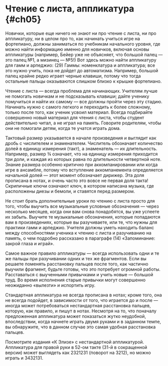# Чтение с листа, аппликатура {#ch05}

Новички, которые еще ничего не знают ни про чтение с листа, ни про аппликатуру, ни в целом про то, как начинать учиться игре на фортепиано, должны заниматься по учебникам начального уровня, где можно найти информацию именно для новичков, включая основы аппликатуры (например, Бейер уже не объясняет, что большой палец — это палец №1, а мизинец — №5!) Вот здесь можно найти аппликатуру для гамм и арпеджио: (29) Гаммы: номенклатура и аппликатура; все это нужно учить, пока не дойдет до автоматизма. Например, большой палец крайне редко играет черные клавиши, потому что тогда остальные пальцы оказываются слишком близко к крышке фортепиано.

Чтение с листа — всегда проблема для начинающих. Учителям лучше не помогать новичкам и не подсказывать клавиши; дайте ученику помучиться и найти их самому — все должны пройти через эту стадию. Начинать нужно с самого легкого и переходить к более сложному, только после того, как ученик усвоил материал. Всегда подбирайте совершенно новый материал для чтения с листа, чтобы студент действительно читал, а не играл на память. Говорите родителям, чтобы они не помогали детям, когда те учатся играть дома.

Тактовый размер указывается в начале произведения и выглядит как дробь с числителем и знаменателем. Числитель обозначает количество долей в единицу измерения (такт), а знаменатель — их длительность. Например, размер ¾ означает, что на единицу измерения приходится три доли, и каждая из которых равна по длительности четвертной ноте. Знание размера особенно критично при аккомпанировании или когда игре в ансамбле, потому что вступление аккомпанемента определяется начальной долей — этот момент обозначает дирижер. Эта доля прописана в нотах, и очень часто это вовсе не первая доля такта! Скрипичные ключи означают ключ, в котором написана музыка, где расположены диезы и бемоли, и ставятся перед размером.

Не стоит брать дополнительные уроки по чтению с листа просто для того, чтобы выучить все музыкальные условные обозначения — через несколько месяцев, когда они вам снова понадобятся, вы уже успеете их забыть. Выучите те музыкальные обозначения, которые попадаются вам в произведениях, которые вы разучиваете, или те, что нужны для практики гамм и арпеджио. Учителя должны уметь находить баланс между способностями ученика к чтению с листа и разучиванию на память, о чем подробно рассказано в параграфе (14) «Запоминание: закрой глаза и играй».

Самое важное правило аппликатуры — всегда использовать одни и те же пальцы при разучивании одних и тех же фрагментов. Если вы решаете поменять расстановку пальцев после того, как частично выучили фрагмент, будьте готовы, что это потребует огромной работы. Расставаться с выученными привычками и учить новые — большой труд. Во время исполнения старые привычки могут совершенно неожиданно «вылезти» и испортить игру.

Стандартная аппликатура не всегда прописана в нотах; кроме того, она не всегда подойдет, в зависимости от того, что играется до и после — иногда может потребоваться нестандартная расстановка пальцев, которую, как правило, и пишут в нотах. Несмотря на то, что поначалу предложенная аппликатура может показаться жутко неудобной, впоследствии, когда начнете играть двумя руками и в заданном темпе, вы обнаружите, что в данном случае это самая удобная расстановка пальцев.

Посмотрите издания «К Элизе» с нестандартной аппликатурой. Аппликатура для правой руки в 52-ом такте (31-й в сокращенной версии) может выглядеть как 2321231 (поворот на 3212), но можно играть и 3432131.